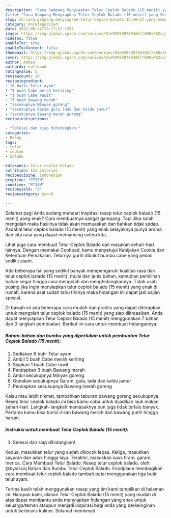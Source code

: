```yaml
---
description: "Cara Gampang Menyiapkan Telur Ceplok Balado (15 menit) yang Sempurna, Buat Buka Puasa Sempurna"
title: "Cara Gampang Menyiapkan Telur Ceplok Balado (15 menit) yang Sempurna, Buat Buka Puasa Sempurna"
slug: 25-cara-gampang-menyiapkan-telur-ceplok-balado-15-menit-yang-sempurna-buat-buka-puasa-sempurna
category: Uncategorized
date: 2022-09-24T22:17:57.135Z
image: https://img-global.cpcdn.com/recipes/01e9595087883d6f/680x482cq70/telur-ceplok-balado-15-menit-foto-resep-utama.jpg
hideToc: false
enableToc: true
enableTocContent: false
thumbnail: https://img-global.cpcdn.com/recipes/01e9595087883d6f/680x482cq70/telur-ceplok-balado-15-menit-foto-resep-utama.jpg
cover: https://img-global.cpcdn.com/recipes/01e9595087883d6f/680x482cq70/telur-ceplok-balado-15-menit-foto-resep-utama.jpg
author: Admin
authorAv: notfound
ratingvalue: 5
reviewcount: 19
recipeingredient:
- "6 butir Telur ayam"
- "5 buah Cabe merah keriting"
- "1 buah Cabe rawit"
- "3 buah Bawang merah"
- "secukupnya Minyak goreng"
- "secukupnya Garam gula lada dan kaldu jamur"
- "secukupnya Bawang merah goreng"
recipeinstructions:

- "Selesai dan siap dihidangkan!"
categories:
- Resep
tags:
- telur
- ceplok
- balado

katakunci: telur ceplok balado 
nutrition: 151 calories
recipecuisine: Indonesian
preptime: "PT35M"
cooktime: "PT34M"
recipeyield: "3"
recipecategory: Lunch

---
```



Selamat pagi Anda sedang mencari inspirasi resep telur ceplok balado (15 menit) yang enak? Cara membuatnya sangat gampang. Tapi Jika salah mengolah maka hasilnya tidak akan memuaskan dan bahkan tidak sedap. Padahal telur ceplok balado (15 menit) yang enak selayaknya punya aroma dan cita rasa yang dapat memancing selera kita.


Lihat juga cara membuat Telur Ceplok Balado dan masakan sehari-hari lainnya. Dengan memakai Cookpad, kamu menyetujui Kebijakan Cookie dan Ketentuan Pemakaian. Telurnya gurih dibalut bumbu cabe yang pedas sedikit asam.

Ada beberapa hal yang sedikit banyak mempengaruhi kualitas rasa dari telur ceplok balado (15 menit), mulai dari jenis bahan, kemudian pemilihan bahan segar hingga cara mengolah dan menghidangkannya. Tidak usah pusing jika ingin menyiapkan telur ceplok balado (15 menit) yang enak di rumah, karena asal sudah tahu triknya maka hidangan ini dapat jadi sajian spesial.


Di bawah ini ada beberapa cara mudah dan praktis yang dapat diterapkan untuk mengolah telur ceplok balado (15 menit) yang siap dikreasikan. Anda dapat menyiapkan Telur Ceplok Balado (15 menit) menggunakan 7 bahan dan 0 langkah pembuatan. Berikut ini cara untuk membuat hidangannya.

<!--inarticleads1-->

##### Bahan-bahan dan bumbu yang diperlukan untuk pembuatan Telur Ceplok Balado (15 menit):

1. Sediakan 6 butir Telur ayam
1. Ambil 5 buah Cabe merah keriting
1. Siapkan 1 buah Cabe rawit
1. Persiapkan 3 buah Bawang merah
1. Ambil secukupnya Minyak goreng
1. Gunakan secukupnya Garam. gula, lada dan kaldu jamur
1. Persiapkan secukupnya Bawang merah goreng


Kalau mau lebih nikmat, tambahkan taburan bawang goreng secukupnya. Resep telur ceplok balado ini bisa kamu coba untuk dijadikan lauk makan sehari-hari. Langkah-langkah memasaknya pun juga tidak terlalu banyak. Pertama kamu bisa tumis irisan bawang merah dan bawang putih hingga harum. 

<!--inarticleads2-->

##### Instruksi untuk membuat Telur Ceplok Balado (15 menit):


1. Selesai dan siap dihidangkan!

Kedua, masukkan telur yang sudah dikocok lepas. Ketiga, masukkan sayuran dan aduk hingga layu. Terakhir, masukkan saus tiram, garam, merica. Cara Membuat Telur Balado: Resep telur ceplok balado, oleh: @byviszaj Bahan dan Bumbu Telur Ceplok Balado. Foodplace membagikan cara membuat telur ceplok balado tambah petai menggunakan tiga butir telur ayam. 

Terima kasih telah menggunakan resep yang tim kami tampilkan di halaman ini. Harapan kami, olahan Telur Ceplok Balado (15 menit) yang mudah di atas dapat membantu anda menyiapkan hidangan yang enak untuk keluarga/teman ataupun menjadi inspirasi bagi anda yang berkeinginan untuk berbisnis kuliner. Selamat menikmati
